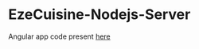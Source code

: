 # EzeCuisine-Nodejs-Server

Angular app code present [here](https://github.com/parshva45/Team-2000-Angular-Client.git)
